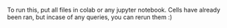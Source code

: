 To run this, put all files in colab or any jupyter notebook. Cells have already been ran, but incase of any queries, you can rerun them :)
